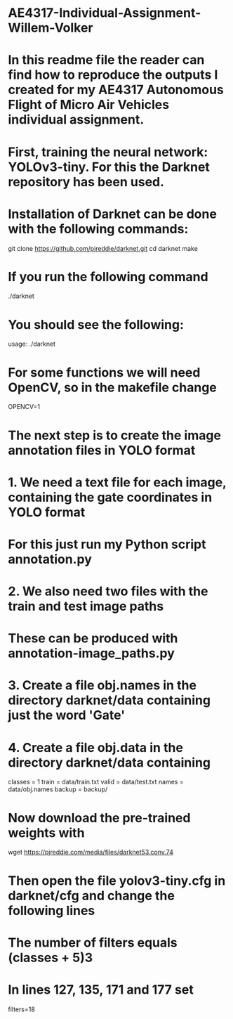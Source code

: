 # AE4317-Individual-Assignment-Willem-Volker
# In this readme file the reader can find how to reproduce the outputs I created for my AE4317 Autonomous Flight of Micro Air Vehicles individual assignment.

# First, training the neural network: YOLOv3-tiny. For this the Darknet repository has been used. 

# Installation of Darknet can be done with the following commands:

git clone https://github.com/pjreddie/darknet.git
cd darknet
make

# If you run the following command

./darknet

# You should see the following:

usage: ./darknet <function>
  
# For some functions we will need OpenCV, so in the makefile change 

OPENCV=1

# The next step is to create the image annotation files in YOLO format
# 1. We need a text file for each image, containing the gate coordinates in YOLO format
# For this just run my Python script annotation.py

# 2. We also need two files with the train and test image paths
# These can be produced with annotation-image_paths.py

# 3. Create a file obj.names in the directory darknet/data containing just the word 'Gate'

# 4. Create a file obj.data in the directory darknet/data containing 
classes = 1
train  = data/train.txt
valid  = data/test.txt
names = data/obj.names
backup = backup/

# Now download the pre-trained weights with
wget https://pjreddie.com/media/files/darknet53.conv.74

# Then open the file yolov3-tiny.cfg in darknet/cfg and change the following lines
# The number of filters equals (classes + 5)3
# In lines 127, 135, 171 and 177 set 
filters=18






